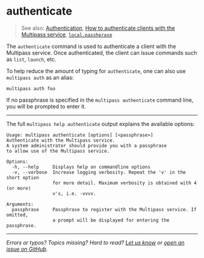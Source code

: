 # authenticate
> See also: [Authentication](/explanation/authentication), [How to authenticate clients with the Multipass service](/how-to-guides/customise-multipass/authenticate-clients-with-the-multipass-service), [`local.passhprase`](/reference/settings/local-passphrase)

The `authenticate` command is used to authenticate a client with the Multipass service.  Once authenticated, the client can issue commands such as `list`, `launch`, etc.

To help reduce the amount of typing for `authenticate`, one can also use `multipass auth` as an alias:

```plain
multipass auth foo
```

If no passphrase is specified in the `multipass authenticate` command line, you will be prompted to enter it.

---

The full `multipass help authenticate` output explains the available options:

```plain
Usage: multipass authenticate [options] [<passphrase>]
Authenticate with the Multipass service.
A system administrator should provide you with a passphrase
to allow use of the Multipass service.

Options:
  -h, --help     Displays help on commandline options
  -v, --verbose  Increase logging verbosity. Repeat the 'v' in the short option
                 for more detail. Maximum verbosity is obtained with 4 (or more)
                 v's, i.e. -vvvv.

Arguments:
  passphrase     Passphrase to register with the Multipass service. If omitted,
                 a prompt will be displayed for entering the passphrase.
```

---

*Errors or typos? Topics missing? Hard to read? <a href="https://docs.google.com/forms/d/e/1FAIpQLSd0XZDU9sbOCiljceh3rO_rkp6vazy2ZsIWgx4gsvl_Sec4Ig/viewform?usp=pp_url&entry.317501128=https://multipass.run/docs/authenticate-command" target="_blank">Let us know</a> or <a href="https://github.com/canonical/multipass/issues/new/choose" target="_blank">open an issue on GitHub</a>.*

